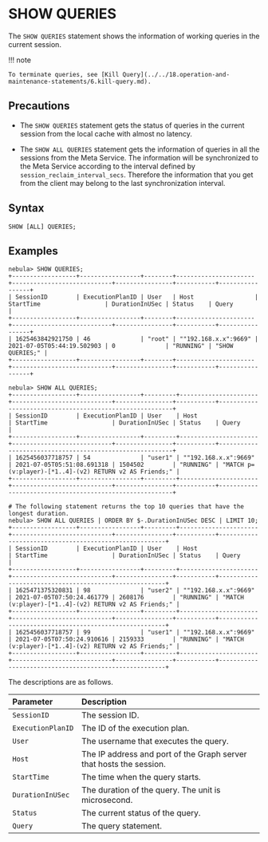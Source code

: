 # SHOW QUERIES

The `SHOW QUERIES` statement shows the information of working queries in the current session.

!!! note

    To terminate queries, see [Kill Query](../../18.operation-and-maintenance-statements/6.kill-query.md).

## Precautions

- The `SHOW QUERIES` statement gets the status of queries in the current session from the local cache with almost no latency.

- The `SHOW ALL QUERIES` statement gets the information of queries in all the sessions from the Meta Service. The information will be synchronized to the Meta Service according to the interval defined by `session_reclaim_interval_secs`. Therefore the information that you get from the client may belong to the last synchronization interval.

## Syntax

```ngql
SHOW [ALL] QUERIES;
```

## Examples

```ngql
nebula> SHOW QUERIES;
+------------------+-----------------+--------+----------------------+----------------------------+----------------+-----------+-----------------+
| SessionID        | ExecutionPlanID | User   | Host                 | StartTime                  | DurationInUSec | Status    | Query           |
+------------------+-----------------+--------+----------------------+----------------------------+----------------+-----------+-----------------+
| 1625463842921750 | 46              | "root" | ""192.168.x.x":9669" | 2021-07-05T05:44:19.502903 | 0              | "RUNNING" | "SHOW QUERIES;" |
+------------------+-----------------+--------+----------------------+----------------------------+----------------+-----------+-----------------+

nebula> SHOW ALL QUERIES;
+------------------+-----------------+---------+----------------------+----------------------------+----------------+-----------+---------------------------------------------------------+
| SessionID        | ExecutionPlanID | User    | Host                 | StartTime                  | DurationInUSec | Status    | Query                                                   |
+------------------+-----------------+---------+----------------------+----------------------------+----------------+-----------+---------------------------------------------------------+
| 1625456037718757 | 54              | "user1" | ""192.168.x.x":9669" | 2021-07-05T05:51:08.691318 | 1504502        | "RUNNING" | "MATCH p=(v:player)-[*1..4]-(v2) RETURN v2 AS Friends;" |
+------------------+-----------------+---------+----------------------+----------------------------+----------------+-----------+---------------------------------------------------------+

# The following statement returns the top 10 queries that have the longest duration.
nebula> SHOW ALL QUERIES | ORDER BY $-.DurationInUSec DESC | LIMIT 10; 
+------------------+-----------------+---------+----------------------+----------------------------+----------------+-----------+-------------------------------------------------------+
| SessionID        | ExecutionPlanID | User    | Host                 | StartTime                  | DurationInUSec | Status    | Query                                                 |
+------------------+-----------------+---------+----------------------+----------------------------+----------------+-----------+-------------------------------------------------------+
| 1625471375320831 | 98              | "user2" | ""192.168.x.x":9669" | 2021-07-05T07:50:24.461779 | 2608176        | "RUNNING" | "MATCH (v:player)-[*1..4]-(v2) RETURN v2 AS Friends;" |
+------------------+-----------------+---------+----------------------+----------------------------+----------------+-----------+-------------------------------------------------------+
| 1625456037718757 | 99              | "user1" | ""192.168.x.x":9669" | 2021-07-05T07:50:24.910616 | 2159333        | "RUNNING" | "MATCH (v:player)-[*1..4]-(v2) RETURN v2 AS Friends;" |
+------------------+-----------------+---------+----------------------+----------------------------+----------------+-----------+-------------------------------------------------------+
```

The descriptions are as follows.

|Parameter|Description|
|:---|:---|
| `SessionID` | The session ID. |
| `ExecutionPlanID` | The ID of the execution plan. |
| `User` | The username that executes the query. |
| `Host` | The IP address and port of the Graph server that hosts the session. |
| `StartTime` | The time when the query starts. |
| `DurationInUSec` | The duration of the query. The unit is microsecond. |
| `Status` | The current status of the query. |
| `Query` | The query statement. |
